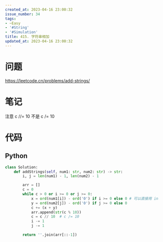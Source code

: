 ```yaml
---
created_at: 2023-04-16 23:00:32
issue_number: 34
tags:
- ~Easy
- '#String'
- '#Simulation'
title: 415. 字符串相加
updated_at: 2023-04-16 23:00:32
---
```


# 问题

https://leetcode.cn/problems/add-strings/

# 笔记

注意 c //= 10 不是 c /= 10 

# 代码

## Python

```python
class Solution:
    def addStrings(self, num1: str, num2: str) -> str:
        i, j = len(num1) - 1, len(num2) - 1

        arr = []
        c = 0
        while c > 0 or i >= 0 or j >= 0:
            x = ord(num1[i]) - ord('0') if i >= 0 else 0 # 可以直接用 int
            y = ord(num2[j]) - ord('0') if j >= 0 else 0
            c += (x + y)
            arr.append(str(c % 10))
            c = c // 10  # c /= 10
            i -= 1
            j -= 1
        
        return ''.join(arr[::-1])
```
